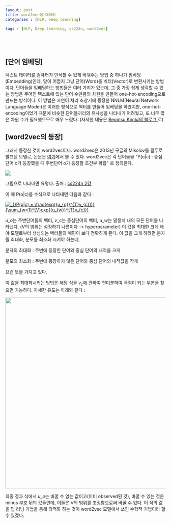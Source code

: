 ```yaml
---
layout: post
title: word2vec에 대하여
categories : [NLP, Deep learning]

tags : [NLP, Deep learning, cs224n, word2vec]

---
```


<span style = "line-height:50%"><br></span>



## [단어 임베딩]

텍스트 데이터를 컴퓨터가 인식할 수 있게 바꿔주는 방법 중 하나가 임베딩(Embedding)인데, 말이 어렵지 그냥 단어(Word)를 벡터(Vector)로 변환시키는 방법이다. 단어들을 임베딩하는 방법들은 여러 가지가 있는데, 그 중 가장 쉽게 생각할 수 있는 방법은 주어진 텍스트에 있는 단어 수만큼의 차원을 만들어 one-hot-encoding으로 만드는 방식이다. 이 방법은 자연어 처리 초창기에 등장한 NNLM(Neural Network Language Model)은 이러한 방식으로 벡터를 만들어 임베딩을 하였지만, one-hot-encoding이었기 때문에 비슷한 단어들끼리의 유사성을 나타내기 어려웠고, 또 너무 많은 차원 수가 필요했으므로 매우 느렸다. (자세한 내용은 <a href = "https://shuuki4.wordpress.com/2016/01/27/word2vec-%EA%B4%80%EB%A0%A8-%EC%9D%B4%EB%A1%A0-%EC%A0%95%EB%A6%AC/">  Beomsu Kim님의 블로그 </a>로)

## [word2vec의 등장]

그래서 등장한 것이 word2vec이다. word2vec은 2013년 구글의 Mikolov를 필두로 발표된 모델로, 논문은 <a href = "https://arxiv.org/abs/1301.3781">여기</a>에서 볼 수 있다. word2vec은 각 단어들을 "P(o\|c) : 중심단어 c가 등장했을 때 주변단어 o가 등장할 조건부 확률" 로 정의한다. 

<img src = "https://imageshack.com/a/img924/1755/OWOjq1.png">

그림으로 나타내면 요렇다. 출처 : <a href = "http://web.stanford.edu/class/cs224n/lectures/lecture2.pdf"> cs224n 2강</a>

이 때 P(o\|c)를 수식으로 나타내면 다음과 같다 :

<a href="https://www.codecogs.com/eqnedit.php?latex=_{}P(o|c)&space;=&space;\frac{exp({u_{o}}^{T}v_{c}))}{\sum_{w=1}^{V}exp({u_{w}}^{T}v_{c})}" target="_blank"><img src="https://latex.codecogs.com/gif.latex?_{}P(o|c)&space;=&space;\frac{exp({u_{o}}^{T}v_{c}))}{\sum_{w=1}^{V}exp({u_{w}}^{T}v_{c})}" title="_{}P(o|c) = \frac{exp({u_{o}}^{T}v_{c}))}{\sum_{w=1}^{V}exp({u_{w}}^{T}v_{c})}" /></a>



$u\_{o}$는 주변단어들의 벡터, $v\_{c}$는 중심단어의 벡터, $u\_{w}$는 말뭉치 내의 모든 단어를 나타낸다. (V의 범위는 설정하기 나름이다 -> hyperparameter) 이 값을 최대한 크게 해야 모델로부터 생성되는 벡터들의 매핑이 보다 정확하게 된다. 이 값을 크게 하려면 분자를 최대화, 분모를 최소화 시켜야 하는데, 

분자의 최대화 : 주변에 등장한 단어와 중심 단어의 내적을 크게

분모의 최소화 : 주변에 등장하지 않은 단어와 중심 단어의 내적값을 작게

요런 뜻을 가지고 있다.

이 값을 최대화시키는 방법은  해당 식을 $v_{c}$에 관하여 편미분하여 극점이 되는 부분을 찾으면 가능하다. 자세한 유도는 아래와 같다 : 

<img src = "https://imageshack.com/a/img921/9687/11ulrX.jpg" width = "600">



최종 결과 식에서 $u\_{o}$는 바꿀 수 없는 값이고(이미 observed된 것), 바꿀 수 있는 것은 minus 부호 뒤의 값들인데, 이들은 V의 범위를 조정함으로써 바꿀 수 있다. 이 식의 값을 딥 러닝 기법을 통해 최적화 하는 것이 word2vec 모델에서 쓰인 수학적 기법이라 할 수 있겠다.